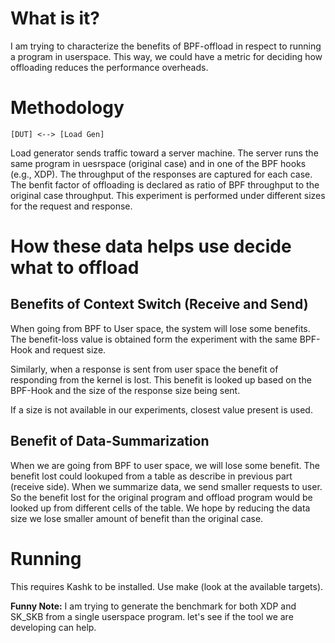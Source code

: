 # What is it?

I am trying to characterize the benefits of BPF-offload in respect to running a
program in userspace. This way, we could have a metric for deciding how
offloading reduces the performance overheads.


# Methodology

	[DUT] <--> [Load Gen]

Load generator sends traffic toward a server machine. The server runs the same
program in uesrspace (original case) and in one of the BPF hooks (e.g., XDP).
The throughput of the responses are captured for each case. The benfit factor
of offloading is declared as ratio of BPF throughput to the original case
throughput. This experiment is performed under different sizes for the request
and response.


# How these data helps use decide what to offload

## Benefits of Context Switch (Receive and Send)
When going from BPF to User space, the system will lose some benefits. The
benefit-loss value is obtained form the experiment with the same BPF-Hook and
request size.

Similarly, when a response is sent from user space the benefit of responding
from the kernel is lost. This benefit is looked up based on the BPF-Hook and
the size of the response size being sent.

If a size is not available in our experiments, closest value present is used.

## Benefit of Data-Summarization

When we are going from BPF to user space, we will lose some benefit.
The benefit lost could lookuped from a table as describe in previous part
(receive side). When we summarize data, we send smaller requests to user.
So the benefit lost for the original program and offload program would be
looked up from different cells of the table. We hope by reducing the data size
we lose smaller amount of benefit than the original case.


# Running

This requires Kashk to be installed. Use make (look at the available targets).

**Funny Note:**
I am trying to generate the benchmark for both XDP and SK\_SKB from a single
userspace program. let's see if the tool we are developing can help.
